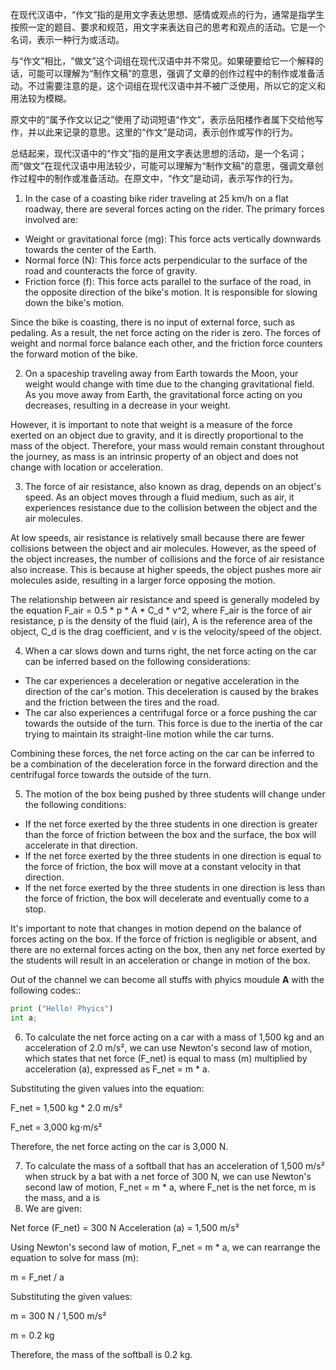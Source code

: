 在现代汉语中，“作文”指的是用文字表达思想、感情或观点的行为，通常是指学生按照一定的题目、要求和规范，用文字来表达自己的思考和观点的活动。它是一个名词，表示一种行为或活动。

与“作文”相比，“做文”这个词组在现代汉语中并不常见。如果硬要给它一个解释的话，可能可以理解为“制作文稿”的意思，强调了文章的创作过程中的制作或准备活动。不过需要注意的是，这个词组在现代汉语中并不被广泛使用，所以它的定义和用法较为模糊。

原文中的“属予作文以记之”使用了动词短语“作文”，表示岳阳楼作者属下交给他写作，并以此来记录的意思。这里的“作文”是动词，表示创作或写作的行为。

总结起来，现代汉语中的“作文”指的是用文字表达思想的活动，是一个名词；而“做文”在现代汉语中用法较少，可能可以理解为“制作文稿”的意思，强调文章创作过程中的制作或准备活动。在原文中，“作文”是动词，表示写作的行为。


1. In the case of a coasting bike rider traveling at 25 km/h on a flat roadway, there are several forces acting on the rider. The primary forces involved are:
- Weight or gravitational force (mg): This force acts vertically downwards towards the center of the Earth.
- Normal force (N): This force acts perpendicular to the surface of the road and counteracts the force of gravity.
- Friction force (f): This force acts parallel to the surface of the road, in the opposite direction of the bike's motion. It is responsible for slowing down the bike's motion.

Since the bike is coasting, there is no input of external force, such as pedaling. As a result, the net force acting on the rider is zero. The forces of weight and normal force balance each other, and the friction force counters the forward motion of the bike.

2. On a spaceship traveling away from Earth towards the Moon, your weight would change with time due to the changing gravitational field. As you move away from Earth, the gravitational force acting on you decreases, resulting in a decrease in your weight.

However, it is important to note that weight is a measure of the force exerted on an object due to gravity, and it is directly proportional to the mass of the object. Therefore, your mass would remain constant throughout the journey, as mass is an intrinsic property of an object and does not change with location or acceleration.

3. The force of air resistance, also known as drag, depends on an object's speed. As an object moves through a fluid medium, such as air, it experiences resistance due to the collision between the object and the air molecules.

At low speeds, air resistance is relatively small because there are fewer collisions between the object and air molecules. However, as the speed of the object increases, the number of collisions and the force of air resistance also increase. This is because at higher speeds, the object pushes more air molecules aside, resulting in a larger force opposing the motion.

The relationship between air resistance and speed is generally modeled by the equation F_air = 0.5 * p * A * C_d * v^2, where F_air is the force of air resistance, p is the density of the fluid (air), A is the reference area of the object, C_d is the drag coefficient, and v is the velocity/speed of the object.

4. When a car slows down and turns right, the net force acting on the car can be inferred based on the following considerations:

- The car experiences a deceleration or negative acceleration in the direction of the car's motion. This deceleration is caused by the brakes and the friction between the tires and the road.
- The car also experiences a centrifugal force or a force pushing the car towards the outside of the turn. This force is due to the inertia of the car trying to maintain its straight-line motion while the car turns.

Combining these forces, the net force acting on the car can be inferred to be a combination of the deceleration force in the forward direction and the centrifugal force towards the outside of the turn.

5. The motion of the box being pushed by three students will change under the following conditions:

- If the net force exerted by the three students in one direction is greater than the force of friction between the box and the surface, the box will accelerate in that direction.
- If the net force exerted by the three students in one direction is equal to the force of friction, the box will move at a constant velocity in that direction.
- If the net force exerted by the three students in one direction is less than the force of friction, the box will decelerate and eventually come to a stop.

It's important to note that changes in motion depend on the balance of forces acting on the box. If the force of friction is negligible or absent, and there are no external forces acting on the box, then any net force exerted by the students will result in an acceleration or change in motion of the box.

Out of the channel we can become all stuffs with phyics moudule **A**
with the following codes::
```python
print ("Hello! Phyics")
int a;

```

6. To calculate the net force acting on a car with a mass of 1,500 kg and an acceleration of 2.0 m/s², we can use Newton's second law of motion, which states that net force (F_net) is equal to mass (m) multiplied by acceleration (a), expressed as F_net = m * a.


Substituting the given values into the equation:

F_net = 1,500 kg * 2.0 m/s²

F_net = 3,000 kg⋅m/s²

Therefore, the net force acting on the car is 3,000 N.

7. To calculate the mass of a softball that has an acceleration of 1,500 m/s² when struck by a bat with a net force of 300 N, we can use Newton's second law of motion, F_net = m * a, where F_net is the net force, m is the mass, and a is
8. We are given:

Net force (F_net) = 300 N Acceleration (a) = 1,500 m/s²

Using Newton's second law of motion, F_net = m * a, we can rearrange the equation to solve for mass (m):

m = F_net / a

Substituting the given values:

m = 300 N / 1,500 m/s²

m = 0.2 kg

Therefore, the mass of the softball is 0.2 kg.

